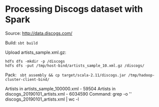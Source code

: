 # Processing Discogs dataset with Spark
Source: http://data.discogs.com/

Build: `sbt build`

Upload artists_sample.xml.gz:
```
hdfs dfs -mkdir -p /discogs
hdfs dfs -put /tmp/host-bind/artists_sample_10.xml.gz /discogs/
```

Pack: ` sbt assembly && cp target/scala-2.11/discogs.jar /tmp/hadoop-cluster-client-bind/`

Artists in artists_sample_100000.xml - 59504
Artists in discogs_20190101_artists.xml - 6034590
Command: grep -o '<artist>' discogs_20190101_artists.xml | wc -l
